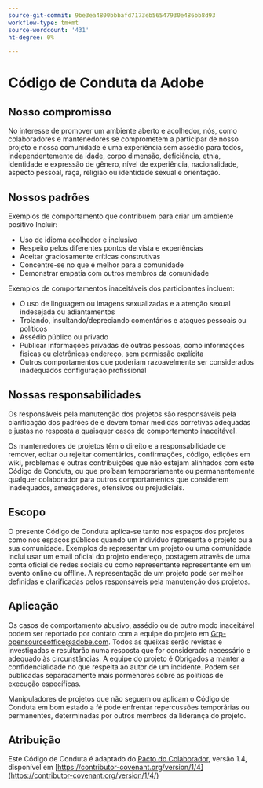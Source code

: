 ```yaml
---
source-git-commit: 9be3ea4800bbbafd7173eb56547930e486bb8d93
workflow-type: tm+mt
source-wordcount: '431'
ht-degree: 0%

---
```

# Código de Conduta da Adobe

## Nosso compromisso

No interesse de promover um ambiente aberto e acolhedor, nós, como
colaboradores e mantenedores se comprometem a participar de nosso projeto e
nossa comunidade é uma experiência sem assédio para todos, independentemente da idade, corpo
dimensão, deficiência, etnia, identidade e expressão de gênero, nível de experiência,
nacionalidade, aspecto pessoal, raça, religião ou identidade sexual e
orientação.

## Nossos padrões

Exemplos de comportamento que contribuem para criar um ambiente positivo
Incluir:

* Uso de idioma acolhedor e inclusivo
* Respeito pelos diferentes pontos de vista e experiências
* Aceitar graciosamente críticas construtivas
* Concentre-se no que é melhor para a comunidade
* Demonstrar empatia com outros membros da comunidade

Exemplos de comportamentos inaceitáveis dos participantes incluem:

* O uso de linguagem ou imagens sexualizadas e a atenção sexual indesejada ou
adiantamentos
* Trolando, insultando/depreciando comentários e ataques pessoais ou políticos
* Assédio público ou privado
* Publicar informações privadas de outras pessoas, como informações físicas ou eletrônicas
endereço, sem permissão explícita
* Outros comportamentos que poderiam razoavelmente ser considerados inadequados
configuração profissional

## Nossas responsabilidades

Os responsáveis pela manutenção dos projetos são responsáveis pela clarificação dos padrões de
e devem tomar medidas corretivas adequadas e justas no
resposta a quaisquer casos de comportamento inaceitável.

Os mantenedores de projetos têm o direito e a responsabilidade de remover, editar ou
rejeitar comentários, confirmações, código, edições em wiki, problemas e outras contribuições
que não estejam alinhados com este Código de Conduta, ou que proíbam temporariamente ou
permanentemente qualquer colaborador para outros comportamentos que considerem inadequados,
ameaçadores, ofensivos ou prejudiciais.

## Escopo

O presente Código de Conduta aplica-se tanto nos espaços dos projetos como nos espaços públicos
quando um indivíduo representa o projeto ou a sua comunidade. Exemplos de
representar um projeto ou uma comunidade inclui usar um email oficial do projeto
endereço, postagem através de uma conta oficial de redes sociais ou como representante
representante em um evento online ou offline. A representação de um projeto pode ser
melhor definidas e clarificadas pelos responsáveis pela manutenção dos projetos.

## Aplicação

Os casos de comportamento abusivo, assédio ou de outro modo inaceitável podem ser
reportado por contato com a equipe do projeto em Grp-opensourceoffice@adobe.com. Todos
as queixas serão revistas e investigadas e resultarão numa resposta que
for considerado necessário e adequado às circunstâncias. A equipe do projeto é
Obrigados a manter a confidencialidade no que respeita ao autor de um incidente.
Podem ser publicadas separadamente mais pormenores sobre as políticas de execução específicas.

Manipuladores de projetos que não seguem ou aplicam o Código de Conduta em bom estado
a fé pode enfrentar repercussões temporárias ou permanentes, determinadas por outros
membros da liderança do projeto.

## Atribuição

Este Código de Conduta é adaptado do [Pacto do Colaborador](https://contributor-covenant.org), versão 1.4,
disponível em [https://contributor-covenant.org/version/1/4](https://contributor-covenant.org/version/1/4/)
